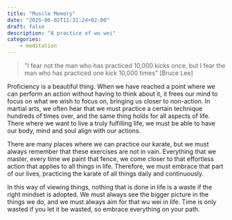 ```yaml
---
title: "Muscle Memory"
date: "2025-06-02T11:31:24+02:00"
draft: false
description: "A practice of wu wei"
categories: 
    - meditation
---
```


> "I fear not the man who has practiced 10,000 kicks once, but I fear the man who has practiced one kick 10,000 times" [Bruce Lee]

Proficiency is a beautiful thing. When we have reached a point where we can perform an action without having to think about it, it frees our mind to focus on what we wish to focus on, bringing us closer to non-action. In martial arts, we often hear that we must practice a certain technique hundreds of times over, and the same thing holds for all aspects of life. There where we want to live a truly fulfilling life, we must be able to have our body, mind and soul align with our actions. 

There are many places where we can practice our karate, but we must always remember that these exercises are not in vain. Everything that we master, every time we paint that fence, we come closer to that effortless action that applies to all things in life. Therefore, we must embrace that part of our lives, practicing the karate of all things daily and continuously. 

In this way of viewing things, nothing that is done in life is a waste if the right mindset is adopted. We must always see the bigger picture in the things we do, and we must always aim for that wu wei in life. Time is only wasted if you let it be wasted, so embrace everything on your path. 